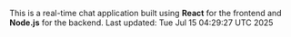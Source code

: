 This is a real-time chat application built using **React** for the frontend and **Node.js** for the backend.
Last updated: Tue Jul 15 04:29:27 UTC 2025
